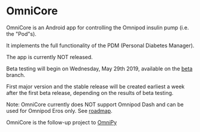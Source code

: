 # OmniCore

OmniCore is an Android app for controlling the Omnipod insulin pump (i.e. the "Pod"s).

It implements the full functionality of the PDM (Personal Diabetes Manager).

The app is currently NOT released.

Beta testing will begin on Wednesday, May 29th 2019, available on the [beta](https://github.com/winemug/OmniCore/tree/beta) branch.

First major version and the stable release will be created earliest a week after the first beta release, depending on the results of beta testing.

Note: OmniCore currently does NOT support Omnipod Dash and can be used for Omnipod Eros only. See [roadmap](https://github.com/winemug/OmniCore/wiki/Roadmap).

OmniCore is the follow-up project to [OmniPy](https://github.com/winemug/omnipy)

